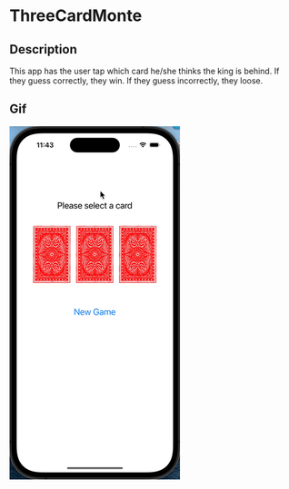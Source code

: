 # ThreeCardMonte

## Description
This app has the user tap which card he/she thinks the king is behind. If they guess correctly, they win. If they guess incorrectly, they loose.


## Gif

![three-card-monte-app](Assets/three-card-monte-app.gif)
